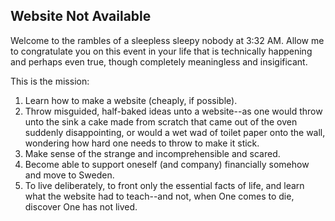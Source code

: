 ## Website Not Available
Welcome to the rambles of a sleepless sleepy nobody at 3:32 AM. Allow me to congratulate you on this event in your life that is technically happening and perhaps even true, though completely meaningless and insigificant.

This is the mission:
1. Learn how to make a website (cheaply, if possible).
2. Throw misguided, half-baked ideas unto a website--as one would throw unto the sink a cake made from scratch that came out of the oven suddenly disappointing, or would a wet wad of toilet paper onto the wall, wondering how hard one needs to throw to make it stick.
3. Make sense of the strange and incomprehensible and scared.
4. Become able to support oneself (and company) financially somehow and move to Sweden.
5. To live deliberately, to front only the essential facts of life, and learn what the website had to teach--and not, when One comes to die, discover One has not lived.
